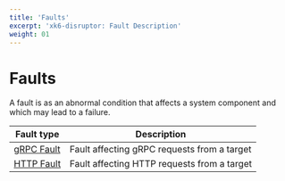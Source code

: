 ```yaml
---
title: 'Faults'
excerpt: 'xk6-disruptor: Fault Description'
weight: 01
---
```


# Faults

A fault is as an abnormal condition that affects a system component and which may lead to a failure.

| Fault type                                                                           | Description                                 |
| ------------------------------------------------------------------------------------ | ------------------------------------------- |
| [gRPC Fault](https://grafana.com/docs/k6/<K6_VERSION>/javascript-api/xk6-disruptor/faults/grpc) | Fault affecting gRPC requests from a target |
| [HTTP Fault](https://grafana.com/docs/k6/<K6_VERSION>/javascript-api/xk6-disruptor/faults/http) | Fault affecting HTTP requests from a target |
